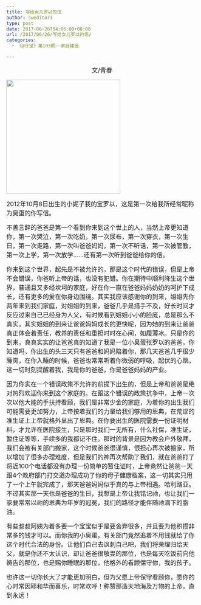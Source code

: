 ```yaml
---
title: 写给女儿罗以的信
author: sweditor3
type: post
date: 2017-06-26T04:06:00+00:00
url: /2017/06/26/写给女儿罗以的信/
categories:
  - 《@守望》第103期——家庭建造

---
```

<p style="text-align: center;">
  <span style="font-size: 12pt;">文/青春</span>
</p>

<img class="aligncenter size-full wp-image-15541" src="http://t5.shwchurch.org/wp-content/uploads/2017/06/77.jpg" alt="" width="300" height="300" srcset="http://t5.shwchurch.org/wp-content/uploads/2017/06/77.jpg 300w, http://t5.shwchurch.org/wp-content/uploads/2017/06/77-32x32.jpg 32w, http://t5.shwchurch.org/wp-content/uploads/2017/06/77-50x50.jpg 50w, http://t5.shwchurch.org/wp-content/uploads/2017/06/77-64x64.jpg 64w, http://t5.shwchurch.org/wp-content/uploads/2017/06/77-96x96.jpg 96w, http://t5.shwchurch.org/wp-content/uploads/2017/06/77-128x128.jpg 128w" sizes="(max-width: 300px) 100vw, 300px" />

<span style="font-size: 12pt;">2012年10月8日出生的小妮子我的宝罗以，这是第一次给我所经常昵称为臭蛋的你写信。</span>

<span style="font-size: 12pt;">不善言辞的爸爸是第一个看到你来到这个世上的人，当然上帝更知道你，第一次哭泣，第一次吃奶，第一次尿布，第一次穿衣，第一次生日，第一次走路，第一次叫爸爸妈妈，第一次不听话，第一次被管教，第一次上学，第一次放学……还有第一次听到爸爸给你的信。</span>

<span style="font-size: 12pt;">你来到这个世界，起先是不被允许的，那是这个时代的错误，但是上帝不会错误，你爸听上帝的话，也没有犯错。你在期待中顺利降生这个世界，普通且又多经坎坷的家庭，好在你一直在爸爸妈妈奶奶的呵护下成长，还有更多的爱在你身边围绕。其实我应该感谢你的到来，姐姐先你两年来到我们家庭，对姐姐的到来，爸爸几乎是措手不及，好长时间才反应过来自己已经身为人父，有时候看到姐姐小小的脸庞，总是那么不真实。其实姐姐的到来让爸爸妈妈成长的更快呢，因为她的到来让爸爸真正体会着责任，教养的责任和重担时时在心间，如履薄冰。只是你的到来，真真实实的让爸爸真的知道了我是一位小臭蛋张罗以的爸爸，你知道吗，你出生的头三天只有爸爸和妈妈陪着你，那几天爸爸几乎很少睡觉，在你入睡的时候，爸爸也常常听着你微弱的呼吸，起伏的心跳，这一切时刻提醒着我，我是你的爸爸，你是爸爸妈妈的产业。</span>

<span style="font-size: 12pt;">因为你实在一个错误政策不允许的前提下出生的，但是上帝和爸爸是绝对热烈欢迎你来到这个家庭的。在跟这个错误的政策抗争中，上帝一次次以他大能的手扶持看顾，我们是非常少金的家庭，为着你的出生我们可能需要更加努力，上帝按着我们的力量给我们够用的恩典，在荒谬的准生证上上帝就格外显出了恩典。在你要出生的医院需要一份证明材料，才允许在医院接生，只是那时我们一无所有，什么社保，准生证，暂住证等等，手续多的我都记不住。那时的背景是因为教会户外敬拜，我们会被有关部门搬家，这个时候爸爸很谨慎，很担心再次被搬家，所以增加了很多办理难度，但是我们的神再次帮助了我们，就在爸爸打了将近100个电话都没有办理一份简单的暂住证时，上帝竟然让爸爸一天跟4个政府部门打交道办理成功了你的母子健康档案，这一切其实只用了一个上午就完成了，那天爸爸妈妈似乎真的与上帝相遇。哈利路亚。不过其实那一天也是爸爸的生日，我想是上帝让我铭记祂，也让我们一家要常常以祂的恩典为年岁的冠冕，我们的路径才能伴随祂滴下的脂油。</span>

<span style="font-size: 12pt;">有些叔叔阿姨为着多要一个宝宝似乎是要舍弃很多，并且要为他积攒非常多的钱才可以。而你我的小臭蛋，有关部门竟然追着不用钱就给了你这个时代合法的身份。让他们自己去讽刺自己吧，我们将荣耀归给天父，就是你还不太认识，却让爸爸很敬畏的那位，也是每天吃饭前向他祷告的那位，也是赐你睡眠的那位，他格外的看顾保守你，我的孩子。</span>

<span style="font-size: 12pt;">也许这一切你长大了才能更加明白，但为父愿上帝保守看顾你，愿你的心时常因耶和华而喜乐，时常欢呼！称赞那造天地海及万物的上帝，直到永远！</span>